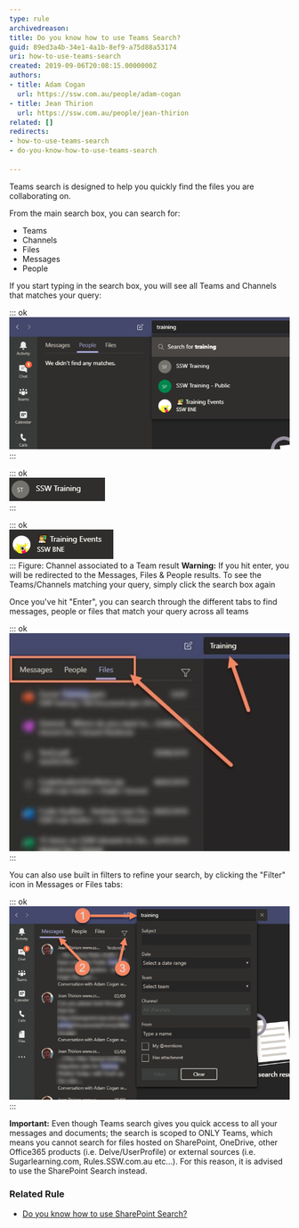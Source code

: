 ```yaml
---
type: rule
archivedreason: 
title: Do you know how to use Teams Search?
guid: 89ed3a4b-34e1-4a1b-8ef9-a75d88a53174
uri: how-to-use-teams-search
created: 2019-09-06T20:08:15.0000000Z
authors:
- title: Adam Cogan
  url: https://ssw.com.au/people/adam-cogan
- title: Jean Thirion
  url: https://ssw.com.au/people/jean-thirion
related: []
redirects:
- how-to-use-teams-search
- do-you-know-how-to-use-teams-search

---
```


Teams search is designed to help you quickly find the files you are collaborating on.

From the main search box, you can search for:

* Teams
* Channels
* Files
* Messages
* People


<!--endintro-->

If you start typing in the search box, you will see all Teams and Channels that matches your query:


::: ok  
![Figure: Search results for "Training". The 1st two results are Teams, the 3rd one is a channel.Teams only show up with their title, while channels show with the name of the associated Team underneath](teams-search-1.png)  
:::


::: ok  
![Figure: Teams result](teams-search-2.png)  
:::


::: ok  
![](teams-search-3.png)  
:::
Figure: Channel associated to a Team result
**Warning:** If you hit enter, you will be redirected to the Messages, Files & People results. To see the Teams/Channels matching your query, simply click the search box again



Once you've hit "Enter", you can search through the different tabs to find messages, people or files that match your query across all teams


::: ok  
![Figure: Use the 3 built-in tabs to search through the different categories](teams-search-4.jpg)  
:::

You can also use built in filters to refine your search, by clicking the "Filter" icon in Messages or Files tabs:


::: ok  
![Figure: Built in filters for Messages (see #3)](teams-search-5.png)  
:::

**Important:** Even though Teams search gives you quick access to all your messages and documents; the search is scoped to ONLY Teams, which means you cannot search for files hosted on SharePoint, OneDrive, other Office365 products (i.e. Delve/UserProfile) or external sources (i.e. Sugarlearning.com, Rules.SSW.com.au etc...). For this reason, it is advised to use the SharePoint Search instead.

### Related Rule




* [Do you know how to use SharePoint Search?](/do-you-know-how-to-use-sharepoint-search)
